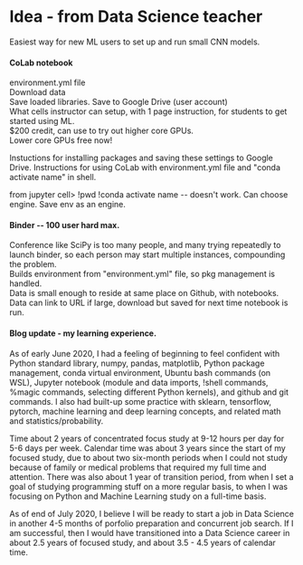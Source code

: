 # Idea - from Data Science teacher 
Easiest way for new ML users to set up and run small CNN models.  

#### CoLab notebook  
environment.yml file  
Download data  
Save loaded libraries.
Save to Google Drive (user account)  
What cells instructor can setup, with 1 page instruction, for students to get started using ML.  
$200 credit, can use to try out higher core GPUs.  
Lower core GPUs free now!  

Instuctions for installing packages and saving these settings to Google Drive. 
Instructions for using CoLab with environment.yml file and "conda activate name" in shell.  

from jupyter cell> 
!pwd
!conda activate name -- doesn't work.  Can choose engine.  Save env as an engine.  

#### Binder -- 100 user hard max.  
Conference like SciPy is too many people, and many trying repeatedly to launch binder, so each 
person may start multiple instances, compounding the problem.  
Builds environment from "environment.yml" file, so pkg management is handled.  
Data is small enough to reside at same place on Github, with notebooks.  
Data can link to URL if large, download but saved for next time notebook is run. 


#### Blog update - my learning experience.  

As of early June 2020, I had a feeling of beginning to feel confident with Python standard library, numpy, pandas, matplotlib, Python package management, conda virtual environment, Ubuntu bash commands (on WSL), Jupyter notebook (module and data imports, !shell commands, %magic commands, selecting different Python kernels), and github and git commands.  I also had built-up some practice with sklearn, tensorflow,  pytorch, machine learning and deep learning concepts, and related math and statistics/probability.  

Time about 2 years of concentrated focus study at 9-12 hours per day for 5-6 days per week.  Calendar time was about 3 years since the start of my focused study, due to about two six-month periods when I could not study because of family or medical problems that required my full time and attention.  There was also about 1 year of transition period, from when I set a goal of studying programming stuff on a more regular basis, to when I was focusing on Python and Machine Learning study on a full-time basis.  

As of end of July 2020, I believe I will be ready to start a job in Data Science in another 4-5 months of porfolio preparation and concurrent job search.  If I am successful, then I would have  transitioned into a Data Science career in about 2.5 years of focused study, and about 3.5 - 4.5 years of calendar time.  
